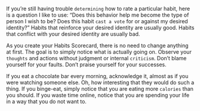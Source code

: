 If you’re still having trouble `determining` how to rate a particular
habit, here is a question I like to use: “Does this behavior help me
become the type of person I wish to be? Does this habit `cast a vote` for
or against my desired identity?” Habits that reinforce your desired
identity are usually good. Habits that conflict with your desired
identity are usually bad.

As you create your Habits Scorecard, there is no need to change
anything at first. The goal is to simply notice what is actually going on.
Observe your `thoughts` and actions without judgment or internal
`criticism`. Don’t blame yourself for your faults. Don’t praise yourself
for your successes.

If you eat a chocolate bar every morning, acknowledge it, almost as
if you were watching someone else. Oh, how interesting that they
would do such a thing. If you binge-eat, simply notice that you are
eating more `calories` than you should. If you waste time online, notice
that you are spending your life in a way that you do not want to.